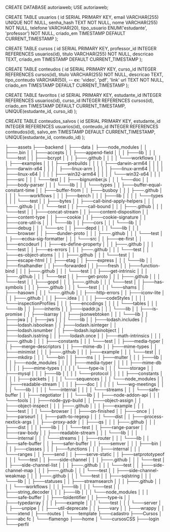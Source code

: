 CREATE DATABASE autoriaweb;
USE autoriaweb;

CREATE TABLE usuarios (
    id SERIAL PRIMARY KEY,
    email VARCHAR(255) UNIQUE NOT NULL,
    senha_hash TEXT NOT NULL,
    nome VARCHAR(255) NOT NULL,
    telefone VARCHAR(20),
    tipo_usuario ENUM('estudante', 'professor') NOT NULL,
    criado_em TIMESTAMP DEFAULT CURRENT_TIMESTAMP
);

CREATE TABLE cursos (
    id SERIAL PRIMARY KEY,
    professor_id INTEGER REFERENCES usuarios(id),
    titulo VARCHAR(255) NOT NULL,
    descricao TEXT,
    criado_em TIMESTAMP DEFAULT CURRENT_TIMESTAMP
);

CREATE TABLE conteudos (
    id SERIAL PRIMARY KEY,
    curso_id INTEGER REFERENCES cursos(id),
    titulo VARCHAR(255) NOT NULL,
    descricao TEXT,
    tipo_conteudo VARCHAR(50), -- ex: 'video', 'pdf', 'link'
    url TEXT NOT NULL,
    criado_em TIMESTAMP DEFAULT CURRENT_TIMESTAMP
);

CREATE TABLE favoritos (
    id SERIAL PRIMARY KEY,
    estudante_id INTEGER REFERENCES usuarios(id),
    curso_id INTEGER REFERENCES cursos(id),
    criado_em TIMESTAMP DEFAULT CURRENT_TIMESTAMP,
    UNIQUE(estudante_id, curso_id)
);

CREATE TABLE conteudos_salvos (
    id SERIAL PRIMARY KEY,
    estudante_id INTEGER REFERENCES usuarios(id),
    conteudo_id INTEGER REFERENCES conteudos(id),
    salvo_em TIMESTAMP DEFAULT CURRENT_TIMESTAMP,
    UNIQUE(estudante_id, conteudo_id)
);


├───assets
├───backend
│   ├───data
│   ├───node_modules
│   │   ├───.bin
│   │   ├───accepts
│   │   ├───append-field
│   │   │   ├───lib
│   │   │   └───test
│   │   ├───bcrypt
│   │   │   ├───.github
│   │   │   │   └───workflows
│   │   │   ├───examples
│   │   │   ├───prebuilds
│   │   │   │   ├───darwin-arm64
│   │   │   │   ├───darwin-x64
│   │   │   │   ├───linux-arm
│   │   │   │   ├───linux-arm64
│   │   │   │   ├───linux-x64
│   │   │   │   ├───win32-arm64
│   │   │   │   └───win32-x64
│   │   │   ├───src
│   │   │   └───test
│   │   ├───bignumber.js
│   │   │   └───doc
│   │   ├───body-parser
│   │   │   └───lib
│   │   │       └───types
│   │   ├───buffer-equal-constant-time
│   │   ├───buffer-from
│   │   ├───busboy
│   │   │   ├───.github
│   │   │   │   └───workflows
│   │   │   ├───bench
│   │   │   ├───lib
│   │   │   │   └───types
│   │   │   └───test
│   │   ├───bytes
│   │   ├───call-bind-apply-helpers
│   │   │   ├───.github
│   │   │   └───test
│   │   ├───call-bound
│   │   │   ├───.github
│   │   │   └───test
│   │   ├───concat-stream
│   │   ├───content-disposition
│   │   ├───content-type
│   │   ├───cookie
│   │   ├───cookie-signature
│   │   ├───core-util-is
│   │   │   └───lib
│   │   ├───cors
│   │   │   └───lib
│   │   ├───debug
│   │   │   └───src
│   │   ├───depd
│   │   │   └───lib
│   │   │       └───browser
│   │   ├───dunder-proto
│   │   │   ├───.github
│   │   │   └───test
│   │   ├───ecdsa-sig-formatter
│   │   │   └───src
│   │   ├───ee-first
│   │   ├───encodeurl
│   │   ├───es-define-property
│   │   │   ├───.github
│   │   │   └───test
│   │   ├───es-errors
│   │   │   ├───.github
│   │   │   └───test
│   │   ├───es-object-atoms
│   │   │   ├───.github
│   │   │   └───test
│   │   ├───escape-html
│   │   ├───etag
│   │   ├───express
│   │   │   └───lib
│   │   ├───finalhandler
│   │   ├───forwarded
│   │   ├───fresh
│   │   ├───function-bind
│   │   │   ├───.github
│   │   │   └───test
│   │   ├───get-intrinsic
│   │   │   ├───.github
│   │   │   └───test
│   │   ├───get-proto
│   │   │   ├───.github
│   │   │   └───test
│   │   ├───gopd
│   │   │   ├───.github
│   │   │   └───test
│   │   ├───has-symbols
│   │   │   ├───.github
│   │   │   └───test
│   │   │       └───shams
│   │   ├───hasown
│   │   │   └───.github
│   │   ├───http-errors
│   │   ├───iconv-lite
│   │   │   ├───.github
│   │   │   ├───.idea
│   │   │   │   ├───codeStyles
│   │   │   │   └───inspectionProfiles
│   │   │   ├───encodings
│   │   │   │   └───tables
│   │   │   └───lib
│   │   ├───inherits
│   │   ├───ipaddr.js
│   │   │   └───lib
│   │   ├───is-promise
│   │   ├───isarray
│   │   ├───jsonwebtoken
│   │   │   └───lib
│   │   ├───jwa
│   │   ├───jws
│   │   │   └───lib
│   │   ├───lodash.includes
│   │   ├───lodash.isboolean
│   │   ├───lodash.isinteger
│   │   ├───lodash.isnumber
│   │   ├───lodash.isplainobject
│   │   ├───lodash.isstring
│   │   ├───lodash.once
│   │   ├───math-intrinsics
│   │   │   ├───.github
│   │   │   ├───constants
│   │   │   └───test
│   │   ├───media-typer
│   │   ├───merge-descriptors
│   │   ├───mime-db
│   │   ├───mime-types
│   │   ├───minimist
│   │   │   ├───.github
│   │   │   ├───example
│   │   │   └───test
│   │   ├───mkdirp
│   │   │   └───bin
│   │   ├───ms
│   │   ├───multer
│   │   │   ├───lib
│   │   │   ├───node_modules
│   │   │   │   ├───media-typer
│   │   │   │   ├───mime-db
│   │   │   │   ├───mime-types
│   │   │   │   └───type-is
│   │   │   └───storage
│   │   ├───mysql
│   │   │   ├───lib
│   │   │   │   └───protocol
│   │   │   │       ├───constants
│   │   │   │       ├───packets
│   │   │   │       └───sequences
│   │   │   └───node_modules
│   │   │       ├───readable-stream
│   │   │       │   ├───doc
│   │   │       │   │   └───wg-meetings
│   │   │       │   └───lib
│   │   │       │       └───internal
│   │   │       │           └───streams
│   │   │       └───safe-buffer
│   │   ├───negotiator
│   │   │   └───lib
│   │   ├───node-addon-api
│   │   │   └───tools
│   │   ├───node-gyp-build
│   │   ├───object-assign
│   │   ├───object-inspect
│   │   │   ├───.github
│   │   │   ├───example
│   │   │   └───test
│   │   │       └───browser
│   │   ├───on-finished
│   │   ├───once
│   │   ├───parseurl
│   │   ├───path-to-regexp
│   │   │   └───dist
│   │   ├───process-nextick-args
│   │   ├───proxy-addr
│   │   ├───qs
│   │   │   ├───.github
│   │   │   ├───dist
│   │   │   ├───lib
│   │   │   └───test
│   │   ├───range-parser
│   │   ├───raw-body
│   │   ├───readable-stream
│   │   │   └───lib
│   │   │       └───internal
│   │   │           └───streams
│   │   ├───router
│   │   │   └───lib
│   │   ├───safe-buffer
│   │   ├───safer-buffer
│   │   ├───semver
│   │   │   ├───bin
│   │   │   ├───classes
│   │   │   ├───functions
│   │   │   ├───internal
│   │   │   └───ranges
│   │   ├───send
│   │   ├───serve-static
│   │   ├───setprototypeof
│   │   │   └───test
│   │   ├───side-channel
│   │   │   ├───.github
│   │   │   └───test
│   │   ├───side-channel-list
│   │   │   ├───.github
│   │   │   └───test
│   │   ├───side-channel-map
│   │   │   ├───.github
│   │   │   └───test
│   │   ├───side-channel-weakmap
│   │   │   ├───.github
│   │   │   └───test
│   │   ├───sqlstring
│   │   │   └───lib
│   │   ├───statuses
│   │   ├───streamsearch
│   │   │   ├───.github
│   │   │   │   └───workflows
│   │   │   ├───lib
│   │   │   └───test
│   │   ├───string_decoder
│   │   │   ├───lib
│   │   │   └───node_modules
│   │   │       └───safe-buffer
│   │   ├───toidentifier
│   │   ├───type-is
│   │   ├───typedarray
│   │   │   ├───example
│   │   │   └───test
│   │   │       └───server
│   │   ├───unpipe
│   │   ├───util-deprecate
│   │   ├───vary
│   │   ├───wrappy
│   │   └───xtend
│   ├───routes
│   └───template
├───cadastro
├───Cursos
│   ├───abc fc
│   └───flamengo
├───home
│   └───cursosCSS
├───login
└───perfil